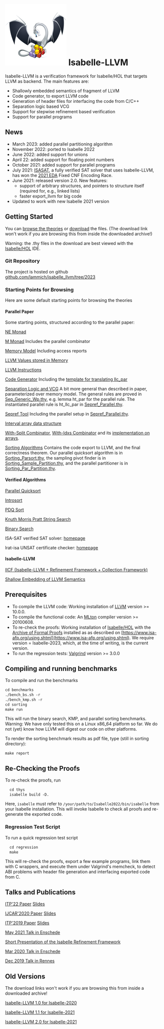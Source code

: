 <!--
  IMPORTANT: If you landed here from a downloaded archive file, go to html/index.html to view this page in a browsable form!

-->
# ![Isabelle-LLVM Logo](logo_200.png) Isabelle-LLVM

Isabelle-LLVM is a verification framework for Isabelle/HOL that targets LLVM as backend.
The main features are:

  * Shallowly embedded semantics of fragment of LLVM
  * Code generator, to export LLVM code
  * Generation of header files for interfacing the code from C/C++
  * Separation logic based VCG
  * Support for stepwise refinement based verification
  * Support for parallel programs

## News
  * March 2023: added parallel partitioning algorithm
  * November 2022: ported to Isabelle 2022
  * June 2022: added support for unions
  * April 22: added support for floating point numbers
  * October 2021: added support for parallel programs
  * July 2021: [ISASAT](https://m-fleury.github.io/isasat/isasat.html), a fully verified SAT solver that uses Isabelle-LLVM, has won the [2021 EDA](https://www.eda-ai.org/) Fixed CNF Encoding Race.
  * June 2021: released version 2.0. New features:
    * support of arbitrary structures, and pointers to structure itself (required for, e.g., linked lists)
    * faster export_llvm for big code
  * Updated to work with new Isabelle 2021 version



## Getting Started
  You can [browse the theories](browser_info/Unsorted/Isabelle_LLVM/) or [download](dist.tgz) the files. (The download link won't work if you are browsing this from inside the downloaded archive!)

  Warning: the .thy files in the download are best viewed with the [Isabelle/HOL](https://isabelle.in.tum.de) IDE.

### Git Repository
  The project is hosted on github [github.com/lammich/isabelle_llvm/tree/2023](https://github.com/lammich/isabelle_llvm/tree/2023)

### Starting Points for Browsing
  Here are some default starting points for browsing the theories

#### Parallel Paper
  Some starting points, structured according to the parallel paper:

  [NE Monad](browser_info/Unsorted/Isabelle_LLVM/NEMonad.html)
  
  [M Monad](browser_info/Unsorted/Isabelle_LLVM/MMonad.html) Includes the parallel combinator
  
  [Memory Model](browser_info/Unsorted/Isabelle_LLVM/Generic_Memory.html) Including access reports
  
  [LLVM Values stored in Memory](browser_info/Unsorted/Isabelle_LLVM/Simple_Memory.html)

  [LLVM Instructions](browser_info/Unsorted/Isabelle_LLVM/LLVM_Shallow.html)
  
  [Code Generator](browser_info/Unsorted/Isabelle_LLVM/LLVM_Codegen.html) Including the [template for translating llc_par](browser_info/Unsorted/Isabelle_LLVM/files/par_wrapper.tmpl.ml.html)

  [Separation Logic and VCG](browser_info/Unsorted/Isabelle_LLVM/LLVM_VCG_Main.html) A bit more general than described in paper, parameterized over memory model.
    The general rules are proved in [Sep_Generic_Wp.thy](browser_info/Unsorted/Isabelle_LLVM/Sep_Generic_Wp.html), e.g. lemma ht_par for the parallel rule.
    The instantiated parallel rule is ht_llc_par in [Sepref_Parallel.thy](browser_info/Unsorted/Isabelle_LLVM/Sepref_Parallel.html).

  [Sepref Tool](browser_info/Unsorted/Isabelle_LLVM/Sepref.html) Including the parallel setup in [Sepref_Parallel.thy](browser_info/Unsorted/Isabelle_LLVM/Sepref_Parallel.html).

  [Interval array data structure](browser_info/Unsorted/Examples/IICF_DS_Interval_List.html)

  [With-Split Combinator](browser_info/Unsorted/Isabelle_LLVM/IICF_Array.html#IICF_Array.WITH_SPLIT|const),
  [With-Idxs Combinator](browser_info/Unsorted/Examples/IICF_Shared_Lists.html#IICF_Shared_Lists.WITH_IDXS|const) and its [implementation on arrays](browser_info/Unsorted/Examples/IICF_DS_Array_Idxs.html#IICF_DS_Array_Idxs.hn_WITH_IDXS_aux|fact).

  [Sorting Algorithms](browser_info/Unsorted/Examples/Sorting_Export_Code.html) Contains the code export to LLVM, and the final correctness theorem.
  Our parallel quicksort algorithm is in [Sorting_Parsort.thy](browser_info/Unsorted/Examples/Sorting_Parsort.html),
  the sampling pivot finder is in [Sorting_Sample_Partition.thy](browser_info/Unsorted/Examples/Sorting_Sample_Partition.html),
  and the parallel partitioner is in [Sorting_Par_Partition.thy](browser_info/Unsorted/Examples/Sorting_Par_Partition.html).


#### Verified Algorithms
  [Parallel Quicksort](browser_info/Unsorted/Examples/Sorting_Parsort.html)
  
  [Introsort](browser_info/Unsorted/Examples/Sorting_Introsort.html)

  [PDQ Sort](browser_info/Unsorted/Examples/Sorting_PDQ.html)

  [Knuth Morris Pratt String Search](browser_info/Unsorted/Examples/KMP.html)

  [Binary Search](browser_info/Unsorted/Examples/Bin_Search.html)
  
  ISA-SAT verified SAT solver: [homepage](https://m-fleury.github.io/isasat/isasat.html)

  lrat-isa UNSAT certificate checker: [homepage](https://github.com/lammich/lrat_isa)


#### Isabelle-LLVM
  [IICF (Isabelle-LLVM + Refinement Framework + Collection Framework)](browser_info/Unsorted/Isabelle_LLVM/IICF.html)

  [Shallow Embedding of LLVM Semantics](browser_info/Unsorted/Isabelle_LLVM/LLVM_Shallow.html)


## Prerequisites
  * To compile the LLVM code: Working installation of [LLVM](http://releases.llvm.org/) version >= 10.0.0.
  * To compile the functional code: An [MLton](http://mlton.org/) compiler version >= 20100608.
  * To re-check the proofs: Working installation of [Isabelle/HOL](https://isabelle.in.tum.de) 
    with the [Archive of Formal Proofs](https://www.isa-afp.org) installed 
    as as described on [https://www.isa-afp.org/using.shtml](https://www.isa-afp.org/using.shtml). 
    We require version = Isabelle-2023, which, at the time of writing, is the current version.
  * To run the regression tests: [Valgrind](https://www.valgrind.org/) version >= 3.0.0

## Compiling and running benchmarks
  To compile and run the benchmarks

    cd benchmarks
    ./bench_bs.sh -r
    ./bench_kmp.sh -r
    cd sorting
    make run

  This will run the binary search, KMP, and parallel sorting benchmarks.
  Warning: We have only tested this on a Linux x86_64 platform so far. 
  We do not (yet) know how LLVM will digest our code on other platforms.

  To render the sorting benchmark results as pdf file, type (still in sorting directory):

    make report


## Re-Checking the Proofs
  To re-check the proofs, run

      cd thys 
      isabelle build -D.

  Here, <code>isabelle</code> must refer to <code>/your/path/to/Isabelle2022/bin/isabelle</code> from your Isabelle installation.
  This will invoke Isabelle to check all proofs and re-generate the exported code.

### Regression Test Script
  To run a quick regression test script

      cd regression
      make

  This will re-check the proofs, export a few example programs,
  link them with C wrappers, and execute them under Valgrind's memcheck,
  to detect ABI problems with header file generation and interfacing exported code from C.


## Talks and Publications
  [ITP'22 Paper](paper_ITP2022.pdf) [Slides](slides_ITP2022.pdf)

  [IJCAR'2020 Paper](paper_IJCAR2020.pdf) [Slides](slides_IJCAR2020.pdf)

  [ITP'2019 Paper](paper_ITP2019.pdf) [Slides](slides_ITP2019.pdf)


  [May 2021 Talk in Enschede](enschede2021.pdf)

  [Short Presentation of the Isabelle Refinement Framework](RF_pres.pdf)

  [Mar 2020 Talk in Enschede](enschede2020.pdf)

  [Dec 2019 Talk in Rennes](rennes2019.pdf)


## Old Versions
  The download links won't work if you are browsing this from inside a downloaded archive!

  [Isabelle-LLVM 1.0 for Isabelle-2020](dist-2020.tgz)

  [Isabelle-LLVM 1.1 for Isabelle-2021](dist-v1.1.tgz)

  [Isabelle-LLVM 2.0 for Isabelle-2021](dist-v2.0.tgz)



